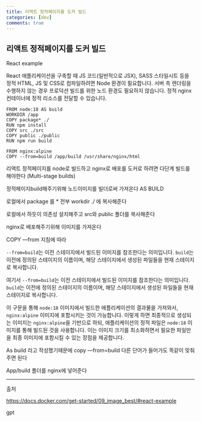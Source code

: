 ```yaml
---
title: 리액트 정적페이지를 도커 빌드
categories: [dev]
comments: true
---
```


## 리액트 정적페이지를 도커 빌드

React example

React 애플리케이션을 구축할 때 JS 코드(일반적으로 JSX), SASS 스타일시트 등을 정적 HTML, JS 및 CSS로 컴파일하려면 Node 환경이 필요합니다. 서버 측 렌더링을 수행하지 않는 경우 프로덕션 빌드를 위한 노드 환경도 필요하지 않습니다. 정적 nginx 컨테이너에 정적 리소스를 전달할 수 있습니다.

```FROM node:18 AS build WORKDIR /app COPY package* ./ RUN npm install  COPY src ./src COPY public ./public RUN npm run build  FROM nginx:alpine COPY --from=build /app/build /usr/share/nginx/html
FROM node:18 AS build
WORKDIR /app
COPY package* ./
RUN npm install
COPY src ./src
COPY public ./public
RUN npm run build

FROM nginx:alpine
COPY --from=build /app/build /usr/share/nginx/html
```

리액트 정적페이지를 node로 빌드하고 nginx로 배포를 도커로 하려면 다단계 빌드를 해야한다 (Multi-stage builds)

정적페이지build해주기위해 노드이미지를 빌더로써 가져온다 AS BUILD

로컬에서 package 를 \* 전부 workdir ./ 에 복사해준다

로컬에서 하듯이 의존성 설치해주고 src와 public 폴더를 복사해준다

nginx로 배포해주기위해 이미지를 가져온다

COPY —from 지침에 따라

`--from=build`는 이전 스테이지에서 빌드된 이미지를 참조한다는 의미입니다. `build`는 이전에 정의된 스테이지의 이름이며, 해당 스테이지에서 생성된 파일들을 현재 스테이지로 복사합니다.

여기서 `--from=build`는 이전 스테이지에서 빌드된 이미지를 참조한다는 의미입니다. `build`는 이전에 정의된 스테이지의 이름이며, 해당 스테이지에서 생성된 파일들을 현재 스테이지로 복사합니다.

이 구문을 통해 `node:18` 이미지에서 빌드한 애플리케이션의 결과물을 가져와서, `nginx:alpine` 이미지에 포함시키는 것이 가능합니다. 이렇게 하면 최종적으로 생성되는 이미지는 `nginx:alpine`을 기반으로 하되, 애플리케이션의 정적 파일은 `node:18` 이미지를 통해 빌드된 것을 사용합니다. 이는 이미지 크기를 최소화하면서 필요한 파일만을 최종 이미지에 포함시킬 수 있는 장점을 제공합니다.

As build 라고 작성했기때문에 copy —from=build
다른 단어가 들어가도 똑같이 맞춰주면 된다

App/build 폴더를 nginx에 넣어준다

---

출처

https://docs.docker.com/get-started/09_image_best/#react-example

gpt
